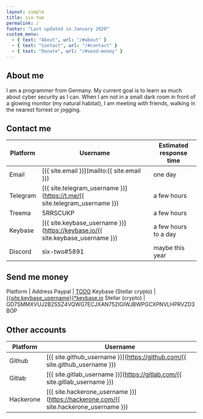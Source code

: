 ```yaml
---
layout: simple
title: six-two
permalink: /
footer: "Last updated in January 2020"
custom_menu:
  - { text: "About", url: "/#about" }
  - { text: "Contact", url: "/#contact" }
  - { text: "Donate", url: "/#send-money" }
---
```


<!-- Why are you looking at my source code? I am pretty sure I left no sensitive information in here -->

<h2 class="section-header" id="about">About me</h2>
I am a programmer from Germany.
My current goal is to learn as much about cyber security as I can.
When I am not in a small dark room in front of a glowing monitor (my natural habitat), I am meeting with friends, walking in the nearest forrest or jogging.

<h2 class="section-header" id="contact">Contact me</h2>

Platform | Username | Estimated response time
---|--- | ---
Email | [{{ site.email }}](mailto:{{ site.email }}) | one day
Telegram | [{{ site.telegram_username }}](https://t.me/{{ site.telegram_username }}) | a few hours
Treema | 5RRSCUKP | a few hours
Keybase | [{{ site.keybase_username }}](https://keybase.io/{{ site.keybase_username }}) | a few hours to a day
Discord | six-two#5891 | maybe this year


<h2 class="section-header" id="send-money">Send me money</h2>
<!-- Well, you probably have no reason to send me any money.
But you can still buy me a pizza to show what a nice person you are. -->

Platform | Address
Paypal | [TODO](https://paypal.me")
Keybase (Stellar crypto) | [{{site.keybase_username}}*keybase.io](https://keybase.io/{{site.keybase_username}})
Stellar (crypto) | GD7SMMXVUJ2B2SSZ4VQWG7ECJXAN752IGIWJBWPGCXPNVLHPRVZD3BOP

<h2 class="section-header">Other accounts</h2>

Platform | Username
---|---
Github | [{{ site.github_username }}](https://github.com/{{ site.github_username }})
Gitlab | [{{ site.gitlab_username }}](https://gitlab.com/{{ site.gitlab_username }})
Hackerone | [{{ site.hackerone_username }}](https://hackerone.com/{{ site.hackerone_username }})

<!-- Gitlab: user=six-two password=Buffy2015 -->
